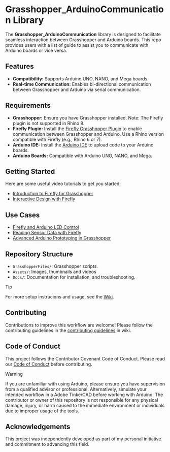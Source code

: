 # Grasshopper_ArduinoCommunication Library

The **Grasshopper_ArduinoCommunication** library is designed to facilitate seamless interaction between Grasshopper and Arduino boards. This repo provides users with a list of guide to assist you to communicate with Arduino boards or vice versa.

## Features
- **Compatibility:** Supports Arduino UNO, NANO, and Mega boards.
- **Real-time Communication:** Enables bi-directional communication between Grasshopper and Arduino via serial communication.

## Requirements
- **Grasshopper:** Ensure you have Grasshopper installed. Note: The Firefly plugin is not supported in Rhino 8.
- **Firefly Plugin:** Install the [Firefly Grasshopper Plugin](https://www.food4rhino.com/en/app/firefly) to enable communication between Grasshopper and Arduino. Use a Rhino version compatible with Firefly (e.g., Rhino 6 or 7).
- **Arduino IDE:** Install the [Arduino IDE](https://www.arduino.cc/en/software) to upload code to your Arduino boards.
- **Arduino Boards:** Compatible with Arduino UNO, NANO, and Mega.

## Getting Started
Here are some useful video tutorials to get you started:
- [Introduction to Firefly for Grasshopper](https://www.youtube.com/watch?v=a1fwyfkEHAg)
- [Interactive Design with Firefly](https://www.youtube.com/watch?v=4cGnw35fzzM)

## Use Cases
- [Firefly and Arduino LED Control](https://www.youtube.com/watch?v=TYRZSxwqlGg)
- [Reading Sensor Data with Firefly](https://www.youtube.com/watch?v=yyuM2p2UDsE)
- [Advanced Arduino Prototyping in Grasshopper](https://www.youtube.com/watch?v=RIMbaeGnDlI)

## Repository Structure
- `GrasshopperFiles/`: Grasshopper scripts.
- `Assets/`: Images, thumbnails and videos
- `Docs/`: Documentation for installation, and troubleshooting.

> [!TIP]
> For more setup instrucions and usage, see the [Wiki](https://github.com/LoyWeiWin/Grasshopper_ArduinoCommunication/wiki).

## Contributing
Contributions to improve this workflow are welcome! Please follow the contributing guidelines in the [contributing guidelines](https://github.com/LoyWeiWin/Grasshopper_ArduinoCommunication/wiki/06_Contributing-Guidelines) in wiki.

## Code of Conduct
This project follows the Contributor Covenant Code of Conduct. Please read our [Code of Conduct](https://github.com/LoyWeiWin/Grasshopper_ArduinoCommunication/blob/main/CODE_OF_CONDUCT.md) before contributing.

> [!WARNING]  
> If you are unfamiliar with using Arduino, please ensure you have supervision from a qualified advisor or professional. Alternatively, simulate your intended workflow in a Adobe TinkerCAD before working with Arduino.
> The contributor or owner of this repository is not responsible for any physical damage, injury, or harm caused to the immediate environment or individuals due to improper usage of the tools.

## Acknowledgements
This project was independently developed as part of my personal initiative and commitment to advancing this field.
